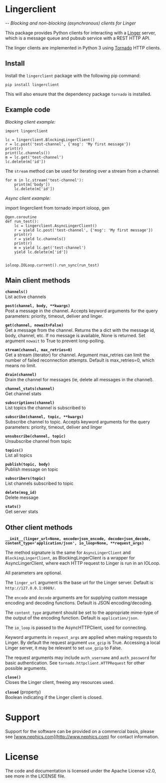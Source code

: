 # Lingerclient

*-- Blocking and non-blocking (asynchronous) clients for Linger*

This package provides Python clients for interacting with a [Linger](https://github.com/nephics/linger) server, which is a message queue and pubsub service with a REST HTTP API.

The linger clients are implemented in Python 3 using [Tornado](http://www.tornadoweb.org/) HTTP clients.

## Install

Install the `lingerclient` package with the following pip command:

    pip install lingerclient

This will also ensure that the dependency package `tornado` is installed.

## Example code

*Blocking client example:*

    import lingerclient

	lc = lingerclient.BlockingLingerClient()
	r = lc.post('test-channel', {'msg': 'My first message'})
	print(r)
	print(lc.channels())
	m = lc.get('test-channel')
	lc.delete(m['id'])

The `stream` method can be used for iterating over a stream from a channel:

    for m in lc.stream('test-channel'):
        print(m['body'])
        lc.delete(m['id'])

*Async client example:*

import lingerclient
from tornado import ioloop, gen


	@gen.coroutine
	def run_test():
	    lc = lingerclient.AsyncLingerClient()
	    r = yield lc.post('test-channel', {'msg': 'My first message'})
	    print(r)
	    r = yield lc.channels()
	    print(r)
	    m = yield lc.get('test-channel')
	    yield lc.delete(m['id'])


	ioloop.IOLoop.current().run_sync(run_test)


## Main client methods

**`channels()`**  
List active channels

**`post(channel, body, **kwargs)`**  
Post a message in the channel. Accepts keyword arguments for the query parameters: priority, timeout, deliver and linger.


**`get(channel, nowait=False)`**  
Get a message from the channel. Returns the a dict with the message id, body, channel, etc. If no message is available, None is returned. Set argument `nowait` to True to prevent long-polling.

**`stream(channel, max_retries=0)`**  
Get a stream (iterator) for channel. Argument max_retries can limit the number of failed reconnection attempts. Default is max_retries=0, which means no limit.

**`drain(channel)`**  
Drain the channel for messages (ie, delete all messages in the channel).

**`channel_stats(channel)`**  
Get channel stats

**`subscriptions(channel)`**  
List topics the channel is subscribed to

**`subscribe(channel, topic, **kwargs)`**  
Subscribe channel to topic. Accepts keyword arguments for the query parameters: priority, timeout, deliver and linger

**`unsubscribe(channel, topic)`**  
Unsubscribe channel from topic

**`topics()`**  
List all topics

**`publish(topic, body)`**  
Publish message on topic

**`subscribers(topic)`**  
List channels subscribed to topic

**`delete(msg_id)`**  
Delete message

**`stats()`**  
Get server stats

## Other client methods


**`__init__(linger_url=None, encode=json_encode, decode=json_decode, content_type='application/json', io_loop=None, **request_args)`**

The method signature is the same for `AsyncLingerClient` and `BlockingLingerClient`, as BlockingLingerClient is a wrapper for AsyncLingerClient, where each HTTP request to Linger is run in an IOLoop.

All parameters are optional.

The `linger_url` argument is the base url for the Linger server. Default is `http://127.0.0.1:8989/`.

The `encode` and `decode` arguments are for supplying custom message encoding and decoding functions. Default is JSON encoding/decoding.

The `content_type` argument should be set to the appropriate mime-type of the output of the encoding function. Default is `application/json`.

The `io_loop` is passed to the AsyncHTTPClient, used for connecting.

Keyword arguments in `request_args` are applied when making requests to Linger. By default the request argument `use_gzip` is True. Accessing a local Linger server, it may be relevant to set `use_gzip` to False.

The request arguments may include `auth_username` and `auth_password` for basic authentication. See `tornado.httpclient.HTTPRequest` for other possible arguments.

**`close()`**  
Closes the Linger client, freeing any resources used.

**`closed`** (property)  
Boolean indicating if the Linger client is closed.

# Support

Support for the software can be provided on a commercial basis, please see [www.nephics.com](http://www.nephics.com) for contact information.

# License

The code and documentation is licensed under the Apache License v2.0, see more in the LICENSE file.
